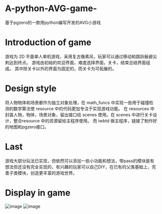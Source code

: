 # A-python-AVG-game-
基于pgzero的一款用python编写开发的AVG小游戏

# Introduction of game

  游戏为 2D 平面单人单机游戏，采用复古像素风，玩家可以通过移动和跳跃躲避尖刺达到终点。
  游戏由初始的欢迎界面，难度选择界面，关卡，结束总结界面组成。
  其中除关卡以外的界面为固定的，而关卡为可拓展的。
  
 # Design style
 
 将人物物体和场景都作为独立对象处理，在 math_funcs 中实现一些用于碰撞检测的数学算法使 resource 中的代码更加专注于实现游戏功能。
 在 resources 中封装人物，物体，场景对象，留出接口给 scenes 使用。在 scenes 中进行关卡设计，整合resource 中的资源留给主程序使用。
 而 iwbtd 做主程序，链接了制作好的地图和pgzero接口。
 
 # Last
 
 游戏大部分玩法已实现，但依然可以添加一些小功能和想法，带pass的模块是有想法但还没有完全实现的，有兴趣的玩家可以自己DIY，在已有的父类基础上，完善子类模块，创造更丰富的游戏世界。
 
 # Display in game
 ![image](https://github.com/Hownone/A-python-AVGgame/blob/main/Display/3.png)
 ![image](https://github.com/Hownone/A-python-AVGgame/blob/main/Display/6.png)
 
 
 
